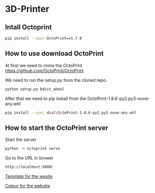 # 3D-Printer


## Intall Octoprint
```bash
pip install --user OctoPrint==1.7.0
```
## How to use download OctoPrint

At first we need to clone the OctoPrint https://github.com/OctoPrint/OctoPrint

We need to run the setup.py from the cloned repo.

```bash
python setup.py bdist_wheel
```

After that we need to pip install from the OctoPrint-1.8.6-py2.py3-none-any.whl

```bash
pip install --user dist\OctoPrint-1.8.6-py2.py3-none-any.whl
```

## How to start the OctoPrint server

Start the server
```bash
python -m octoprint serve
```

Go to the URL in brower
```bash
http://localhost:5000/
```

[Template for the wesite](https://demo.templatemonster.com/demo/52524.html?_gl=1*11nxqsp*_ga*MjA2MzY2NjQ4My4xNjczNDI4MTUx*_ga_FTPYEGT5LY*MTY3MzQyODE1MC4xLjAuMTY3MzQyODE1MC42MC4wLjA.&_ga=2.21920059.1038690767.1673428151-2063666483.1673428151)

[Colour for the website](https://getbootstrap.com/docs/5.3/customize/color/)
